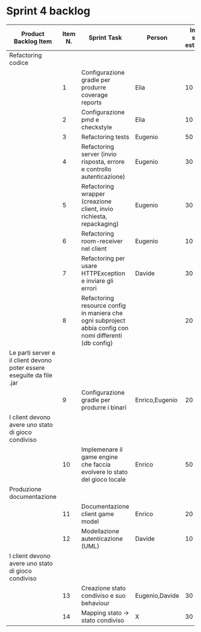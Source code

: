 # Sprint 4 backlog

| Product Backlog Item | Item N. | Sprint Task                                                     	          | Person    | Initial size estimate | 1 | 2 | 3 | 4 | 5 | 6 | 7 |
|----------------------|---------|----------------------------------------------------------------------------|-----------|-----------------------|---|---|---|---|---|---|---|
| Refactoring codice
|                      | 1       | Configurazione gradle per produrre coverage reports                        | Elia      |  10                   | 10| 10| 10| 10| 10| 10| 0 |
|                      | 2       | Configurazione pmd e checkstyle                                            | Elia      |  10                   | 10| 10| 10| 10| 10| 10| 0 |
|                      | 3       | Refactoring tests                                                          | Eugenio   |  50                   | 50| 30| 15| 0 |
|                      | 4       | Refactoring server (invio risposta, errore e controllo autenticazione)     | Eugenio   |  30                   | 30| 20| 10| 10| 0 |
|                      | 5       | Refactoring wrapper (creazione client, invio richiesta, repackaging)       | Eugenio   |  30                   | 30| 20| 15| 0 |
|                      | 6       | Refactoring room-receiver nel client                                       | Eugenio   |  10                   | 10| 10| 0 |
|                      | 7       | Refactoring per usare HTTPException e inviare gli errori                   | Davide    |  30                   | 30| 30| 30| 30| 0 |
|                      | 8       | Refactoring resource config in maniera che ogni subproject abbia config con nomi differenti (db config)| |  20 | 20| 20| 20| 0 |
| Le parti server e il client devono poter essere eseguite da file .jar
|                      | 9       | Configurazione gradle per produrre i binari                                |Enrico,Eugenio|  20                | 20| 20| 20| 20| 10| 0 | 
| I client devono avere uno stato di gioco condiviso
|                      | 10      | Implemenare il game engine che faccia evolvere lo stato del gioco locale   | Enrico    |  50                   | 40| 0 |
| Produzione documentazione
|                      | 11      | Documentazione client game model                                           | Enrico    |  20                   | 20| 20| 0 |
|                      | 12      | Modellazione autenticazione (UML)                                          | Davide    |  10                   | 10| 10| 10| 10| 10| 0 |
| I client devono avere uno stato di gioco condiviso 
|                      | 13      | Creazione stato condiviso e suo behaviour                                  |Eugenio,Davide|  30                | 30| 30| 30| 30| 30| 30| 0 | 
|                      | 14      | Mapping stato -> stato condiviso                                           |   X       |  30                   | - | - | - | - | - | - | - |  